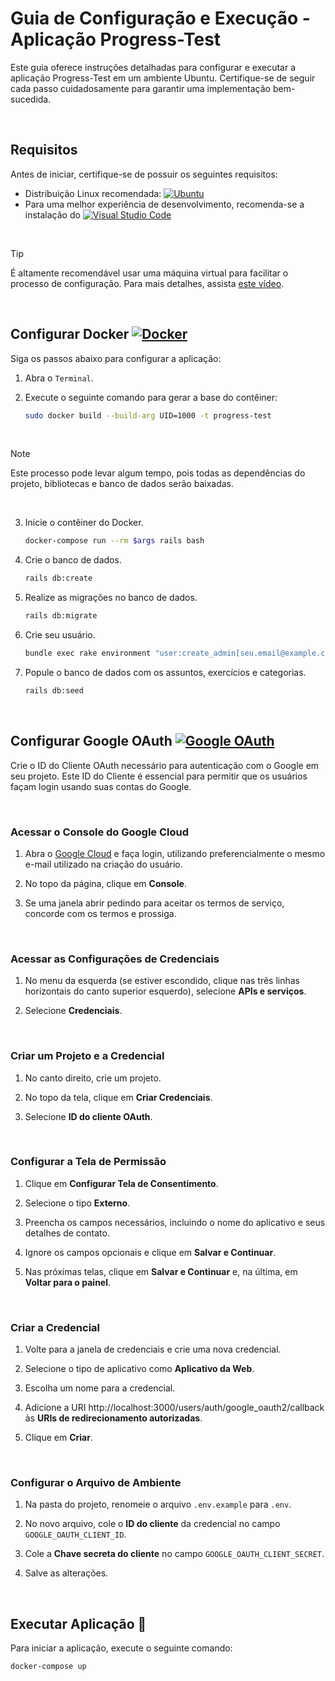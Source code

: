 # Guia de Configuração e Execução - Aplicação Progress-Test

Este guia oferece instruções detalhadas para configurar e executar a aplicação Progress-Test em um ambiente Ubuntu. Certifique-se de seguir cada passo cuidadosamente para garantir uma implementação bem-sucedida.

<br>

## Requisitos
Antes de iniciar, certifique-se de possuir os seguintes requisitos:

- Distribuição Linux recomendada: [![Ubuntu](https://img.shields.io/badge/Ubuntu-%23E95420.svg?&style=flat&logo=ubuntu&logoColor=white)](https://ubuntu.com/download/desktop)
- Para uma melhor experiência de desenvolvimento, recomenda-se a instalação do [![Visual Studio Code](https://img.shields.io/badge/Visual%20Studio%20Code-%23007ACC.svg?&style=flat&logo=visual-studio-code&logoColor=white)](https://code.visualstudio.com/download)

<br>

> [!TIP]
> É altamente recomendável usar uma máquina virtual para facilitar o processo de configuração. Para mais detalhes, assista [este vídeo](https://www.youtube.com/watch?v=XxZ8BTCBDis).

<br>


## Configurar Docker [![Docker](https://img.shields.io/badge/Docker-%230db7ed.svg?&style=flat&logo=docker&logoColor=white)](https://www.docker.com/)
Siga os passos abaixo para configurar a aplicação:

1. Abra o `Terminal`.
2. Execute o seguinte comando para gerar a base do contêiner:

   ```bash
   sudo docker build --build-arg UID=1000 -t progress-test
   ```

<br>

> [!NOTE]
> Este processo pode levar algum tempo, pois todas as dependências do projeto, bibliotecas e banco de dados serão baixadas.

<br>

3.  Inicie o contêiner do Docker.

    ```bash
    docker-compose run --rm $args rails bash
    ```

4. Crie o banco de dados.

    ```bash
    rails db:create
    ```

5. Realize as migrações no banco de dados.

    ```bash
    rails db:migrate
    ```

6. Crie seu usuário.

    ```bash
    bundle exec rake environment "user:create_admin[seu.email@example.com, Seu nome]"
    ```

7. Popule o banco de dados com os assuntos, exercícios e categorias.

    ```bash
    rails db:seed
    ```
    
<br>

## Configurar Google OAuth [![Google OAuth](https://img.shields.io/badge/Google%20OAuth-%234285F4.svg?&style=flat&logo=google&logoColor=white)](https://developers.google.com/identity/protocols/oauth2)

Crie o ID do Cliente OAuth necessário para autenticação com o Google em seu projeto. Este ID do Cliente é essencial para permitir que os usuários façam login usando suas contas do Google.

<br>

### Acessar o Console do Google Cloud

1. Abra o [Google Cloud](https://cloud.google.com/?hl=pt-BR) e faça login, utilizando preferencialmente o mesmo e-mail utilizado na criação do usuário.

2. No topo da página, clique em **Console**.

3. Se uma janela abrir pedindo para aceitar os termos de serviço, concorde com os termos e prossiga.

<br>

### Acessar as Configurações de Credenciais

1. No menu da esquerda (se estiver escondido, clique nas três linhas horizontais do canto superior esquerdo), selecione **APIs e serviços**.

2. Selecione **Credenciais**.

<br>

### Criar um Projeto e a Credencial

1. No canto direito, crie um projeto.

2. No topo da tela, clique em **Criar Credenciais**.

3. Selecione **ID do cliente OAuth**.

<br>

### Configurar a Tela de Permissão

1. Clique em **Configurar Tela de Consentimento**.

2. Selecione o tipo **Externo**.

3. Preencha os campos necessários, incluindo o nome do aplicativo e seus detalhes de contato.

4. Ignore os campos opcionais e clique em **Salvar e Continuar**.

5. Nas próximas telas, clique em **Salvar e Continuar** e, na última, em **Voltar para o painel**.

<br>

### Criar a Credencial

1. Volte para a janela de credenciais e crie uma nova credencial.

2. Selecione o tipo de aplicativo como **Aplicativo da Web**.

3. Escolha um nome para a credencial.

4. Adicione a URI http://localhost:3000/users/auth/google_oauth2/callback às **URIs de redirecionamento autorizadas**.

5. Clique em **Criar**.

<br>

### Configurar o Arquivo de Ambiente

1. Na pasta do projeto, renomeie o arquivo `.env.example` para `.env`.

2. No novo arquivo, cole o **ID do cliente** da credencial no campo `GOOGLE_OAUTH_CLIENT_ID`.

3. Cole a **Chave secreta do cliente** no campo `GOOGLE_OAUTH_CLIENT_SECRET`.

4. Salve as alterações.

<br>

## Executar Aplicação 🚀

Para iniciar a aplicação, execute o seguinte comando:

```bash
docker-compose up
```
